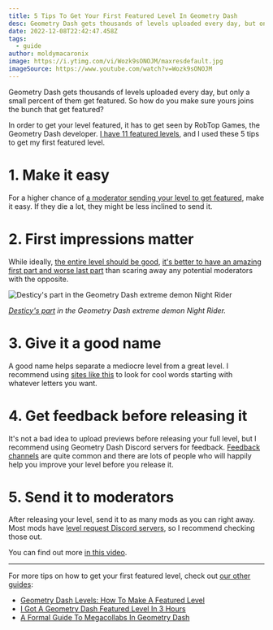 ```yaml
---
title: 5 Tips To Get Your First Featured Level In Geometry Dash
desc: Geometry Dash gets thousands of levels uploaded every day, but only a small percent of them get featured. So how do you make sure yours joins the bunch that get featured?
date: 2022-12-08T22:42:47.458Z
tags:
  - guide
author: moldymacaronix
image: https://i.ytimg.com/vi/Wozk9sONOJM/maxresdefault.jpg
imageSource: https://www.youtube.com/watch?v=Wozk9sONOJM
---
```


Geometry Dash gets thousands of levels uploaded every day, but only a small percent of them get featured. So how do you make sure yours joins the bunch that get featured?

In order to get your level featured, it has to get seen by RobTop Games, the Geometry Dash developer. [I have 11 featured levels](/posts/featured-level-in-3-hours/), and I used these 5 tips to get my first featured level.

# 1. Make it easy

For a higher chance of [a moderator sending your level to get featured](/posts/geometry-mods-girlyale02/), make it easy. If they die a lot, they might be less inclined to send it.

# 2. First impressions matter

While ideally, [the entire level should be good](/posts/featured-level-guide/), [it's better to have an amazing first part and worse last part](/posts/geometry-dash-levels-how-to-make-a-featured-level-2022/) than scaring away any potential moderators with the opposite.

![Desticy's part in the Geometry Dash extreme demon Night Rider](https://i.ytimg.com/vi/GBlX4GUVOq8/maxresdefault.jpg)

*[Desticy's part](https://www.youtube.com/watch?v=GBlX4GUVOq8) in the Geometry Dash extreme demon Night Rider.*

# 3. Give it a good name

A good name helps separate a mediocre level from a great level. I recommend using [sites like this](https://www.thefreedictionary.com/words-that-start-with-rec) to look for cool words starting with whatever letters you want.

# 4. Get feedback before releasing it

It's not a bad idea to upload previews before releasing your full level, but I recommend using Geometry Dash Discord servers for feedback. [Feedback channels](/posts/why-i-dont-ask-for-feedback/) are quite common and there are lots of people who will happily help you improve your level before you release it.

# 5. Send it to moderators

After releasing your level, send it to as many mods as you can right away. Most mods have [level request Discord servers](/posts/geometry-dash-discord-server-how-to-join-request-levels/), so I recommend checking those out.

You can find out more [in this video](https://www.youtube.com/shorts/H-9sznDi9gs).

---

For more tips on how to get your first featured level, check out [our other guides](/categories/guide/):

* [Geometry Dash Levels: How To Make A Featured Level](/posts/geometry-dash-levels-how-to-make-a-featured-level-2022/)
* [I Got A Geometry Dash Featured Level In 3 Hours](/posts/featured-level-in-3-hours/)
* [A Formal Guide To Megacollabs In Geometry Dash](/posts/a-formal-guide-to-megacollabs/)